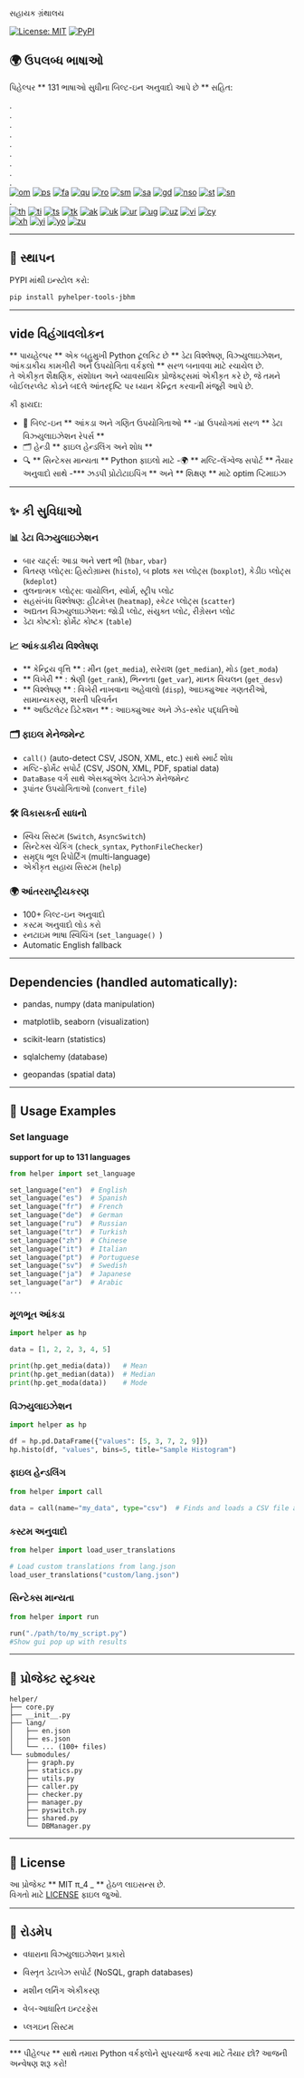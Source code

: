 સહાયક ગ્રંથાલય

[![License: MIT](https://img.shields.io/badge/License-MIT-yellow.svg)](LICENSE) [![PyPI](https://img.shields.io/pypi/v/pyhelper-tools-jbhm?style=for-the-badge&label=PyPI&color=blue)](https://pypi.org/project/pyhelper-tools-jbhm/)

## 🌍 ઉપલબ્ધ ભાષાઓ

પિહેલ્પર ** 131 ભાષાઓ સુધીના બિલ્ટ-ઇન અનુવાદો આપે છે ** સહિત:

.  
.  
.  
.  
.  
.  
.  
.  
.  
[![om](https://img.shields.io/badge/lang-om-orange.svg)](readme/README.om.md) [![ps](https://img.shields.io/badge/lang-ps-green.svg)](readme/README.ps.md) [![fa](https://img.shields.io/badge/lang-fa-blue.svg)](readme/README.fa.md) [![qu](https://img.shields.io/badge/lang-qu-red.svg)](readme/README.qu.md) [![ro](https://img.shields.io/badge/lang-ro-purple.svg)](readme/README.ro.md) [![sm](https://img.shields.io/badge/lang-sm-orange.svg)](readme/README.sm.md) [![sa](https://img.shields.io/badge/lang-sa-green.svg)](readme/README.sa.md) [![gd](https://img.shields.io/badge/lang-gd-blue.svg)](readme/README.gd.md) [![nso](https://img.shields.io/badge/lang-nso-red.svg)](readme/README.nso.md) [![st](https://img.shields.io/badge/lang-st-purple.svg)](readme/README.st.md) [![sn](https://img.shields.io/badge/lang-sn-orange.svg)](readme/README.sn.md)  
.  
[![th](https://img.shields.io/badge/lang-th-blue.svg)](readme/README.th.md) [![ti](https://img.shields.io/badge/lang-ti-red.svg)](readme/README.ti.md) [![ts](https://img.shields.io/badge/lang-ts-purple.svg)](readme/README.ts.md) [![tk](https://img.shields.io/badge/lang-tk-orange.svg)](readme/README.tk.md) [![ak](https://img.shields.io/badge/lang-ak-green.svg)](readme/README.ak.md) [![uk](https://img.shields.io/badge/lang-uk-blue.svg)](readme/README.uk.md) [![ur](https://img.shields.io/badge/lang-ur-red.svg)](readme/README.ur.md) [![ug](https://img.shields.io/badge/lang-ug-purple.svg)](readme/README.ug.md) [![uz](https://img.shields.io/badge/lang-uz-orange.svg)](readme/README.uz.md) [![vi](https://img.shields.io/badge/lang-vi-green.svg)](readme/README.vi.md) [![cy](https://img.shields.io/badge/lang-cy-blue.svg)](readme/README.cy.md)  
[![xh](https://img.shields.io/badge/lang-xh-red.svg)](readme/README.xh.md) [![yi](https://img.shields.io/badge/lang-yi-purple.svg)](readme/README.yi.md) [![yo](https://img.shields.io/badge/lang-yo-orange.svg)](readme/README.yo.md) [![zu](https://img.shields.io/badge/lang-zu-green.svg)](readme/README.zu.md)

---


## 🚀 સ્થાપન

PYPI માંથી ઇન્સ્ટોલ કરો:

```bash
pip install pyhelper-tools-jbhm
```

---

## vide વિહંગાવલોકન

** પાયહેલ્પર ** એક બહુમુખી Python ટૂલકિટ છે ** ડેટા વિશ્લેષણ, વિઝ્યુલાઇઝેશન, આંકડાકીય કામગીરી અને ઉપયોગિતા વર્કફ્લો ** સરળ બનાવવા માટે રચાયેલ છે.  
તે એકીકૃત શૈક્ષણિક, સંશોધન અને વ્યાવસાયિક પ્રોજેક્ટ્સમાં એકીકૃત કરે છે, જે તમને બોઈલરપ્લેટ કોડને બદલે આંતરદૃષ્ટિ પર ધ્યાન કેન્દ્રિત કરવાની મંજૂરી આપે છે.

કી ફાયદા:
- 🧮 બિલ્ટ-ઇન ** આંકડા અને ગણિત ઉપયોગિતાઓ ** 
-📊 ઉપયોગમાં સરળ ** ડેટા વિઝ્યુલાઇઝેશન રેપર્સ ** 
- 🗂 હેન્ડી ** ફાઇલ હેન્ડલિંગ અને શોધ ** 
- 🔍 ** સિન્ટેક્સ માન્યતા ** Python ફાઇલો માટે
-🌍 ** મલ્ટિ-લેંગ્વેજ સપોર્ટ ** તૈયાર અનુવાદો સાથે
-*** ઝડપી પ્રોટોટાઇપિંગ ** અને ** શિક્ષણ ** માટે optim પ્ટિમાઇઝ

---

## ✨ કી સુવિધાઓ

### 📊 ડેટા વિઝ્યુલાઇઝેશન
- બાર ચાર્ટ્સ: આડા અને vert ભી (`hbar`, `vbar`)  
- વિતરણ પ્લોટ્સ: હિસ્ટોગ્રામ્સ (`histo`), બ plots ક્સ પ્લોટ્સ (`boxplot`), કેડીઇ પ્લોટ્સ (`kdeplot`)  
- તુલનાત્મક પ્લોટ્સ: વાયોલિન, સ્વોર્મ, સ્ટ્રીપ પ્લોટ  
- સહસંબંધ વિશ્લેષણ: હીટમેપ્સ (`heatmap`), સ્કેટર પ્લોટ્સ (`scatter`)  
- અદ્યતન વિઝ્યુલાઇઝેશન: જોડી પ્લોટ, સંયુક્ત પ્લોટ, રીગ્રેસન પ્લોટ  
- ડેટા કોષ્ટકો: ફોર્મેટ કોષ્ટક (`table`)  

### 📈 આંકડાકીય વિશ્લેષણ
- ** કેન્દ્રિય વૃત્તિ ** : મીન (`get_media`), સરેરાશ (`get_median`), મોડ (`get_moda`)  
- ** વિખેરી ** : શ્રેણી (`get_rank`), ભિન્નતા (`get_var`), માનક વિચલન (`get_desv`)  
- ** વિશ્લેષણ ** : વિખેરી નાખવાના અહેવાલો (`disp`), આઇક્યુઆર ગણતરીઓ, સામાન્યકરણ, શરતી પરિવર્તન  
- ** આઉટલેટર ડિટેક્શન ** : આઇક્યુઆર અને ઝેડ-સ્કોર પદ્ધતિઓ  

### 🗂 ફાઇલ મેનેજમેન્ટ
- `call()` (auto-detect CSV, JSON, XML, etc.) સાથે સ્માર્ટ શોધ  
- મલ્ટિ-ફોર્મેટ સપોર્ટ (CSV, JSON, XML, PDF, spatial data)  
- `DataBase` વર્ગ સાથે એસક્યુએલ ડેટાબેઝ મેનેજમેન્ટ  
- રૂપાંતર ઉપયોગિતાઓ (`convert_file`)  

### 🛠 વિકાસકર્તા સાધનો
- સ્વિચ સિસ્ટમ (`Switch`, `AsyncSwitch`)  
- સિન્ટેક્સ ચેકિંગ (`check_syntax`, `PythonFileChecker`)  
- સમૃદ્ધ ભૂલ રિપોર્ટિંગ (multi-language)  
- એકીકૃત સહાય સિસ્ટમ (`help`)  

### 🌍 આંતરરાષ્ટ્રીયકરણ
- 100+ બિલ્ટ-ઇન અનુવાદો  
- કસ્ટમ અનુવાદો લોડ કરો  
- રનટાઇમ ભાષા સ્વિચિંગ (`set_language() `)  
- Automatic English fallback  

---

## Dependencies (handled automatically):

- pandas, numpy (data manipulation)

- matplotlib, seaborn (visualization)

- scikit-learn (statistics)

- sqlalchemy (database)

- geopandas (spatial data)

---

## 🔧 Usage Examples

### Set language 

**support for up to 131 languages** 
```python
from helper import set_language

set_language("en")  # English
set_language("es")  # Spanish
set_language("fr")  # French
set_language("de")  # German
set_language("ru")  # Russian
set_language("tr")  # Turkish
set_language("zh")  # Chinese
set_language("it")  # Italian
set_language("pt")  # Portuguese
set_language("sv")  # Swedish
set_language("ja")  # Japanese
set_language("ar")  # Arabic
...
```


### મૂળભૂત આંકડા
```python
import helper as hp

data = [1, 2, 2, 3, 4, 5]

print(hp.get_media(data))   # Mean
print(hp.get_median(data))  # Median
print(hp.get_moda(data))    # Mode
```

### વિઝ્યુલાઇઝેશન
```python
import helper as hp

df = hp.pd.DataFrame({"values": [5, 3, 7, 2, 9]})
hp.histo(df, "values", bins=5, title="Sample Histogram")
```

### ફાઇલ હેન્ડલિંગ
```python
from helper import call

data = call(name="my_data", type="csv")  # Finds and loads a CSV file automatically
```

### કસ્ટમ અનુવાદો
```python
from helper import load_user_translations

# Load custom translations from lang.json
load_user_translations("custom/lang.json")
```

### સિન્ટેક્સ માન્યતા
```python
from helper import run

run("./path/to/my_script.py")
#Show gui pop up with results
```

---

## 📂 પ્રોજેક્ટ સ્ટ્રક્ચર

```
helper/
├── core.py
├── __init__.py
├── lang/
│   ├── en.json
│   ├── es.json
│   └── ... (100+ files)
└── submodules/
    ├── graph.py
    ├── statics.py
    ├── utils.py
    ├── caller.py
    ├── checker.py
    ├── manager.py
    ├── pyswitch.py
    ├── shared.py
    └── DBManager.py
```

---

## 📜 License

આ પ્રોજેક્ટ ** MIT π_4 _ ** હેઠળ લાઇસન્સ છે.  
વિગતો માટે [LICENSE](LICENSE) ફાઇલ જુઓ.

---

## 🔮 રોડમેપ

- વધારાના વિઝ્યુલાઇઝેશન પ્રકારો

- વિસ્તૃત ડેટાબેઝ સપોર્ટ (NoSQL, graph databases)

- મશીન લર્નિંગ એકીકરણ

- વેબ-આધારિત ઇન્ટરફેસ

- પ્લગઇન સિસ્ટમ

---

*** પીહેલ્પર ** સાથે તમારા Python વર્કફ્લોને સુપરચાર્જ કરવા માટે તૈયાર છો? આજની અન્વેષણ શરૂ કરો!